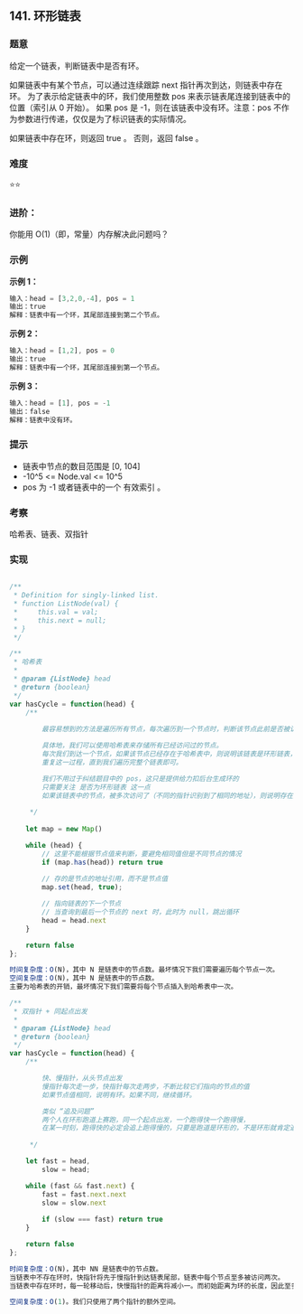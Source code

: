 ## 141. 环形链表

### 题意

给定一个链表，判断链表中是否有环。

如果链表中有某个节点，可以通过连续跟踪 next 指针再次到达，则链表中存在环。 为了表示给定链表中的环，我们使用整数 pos 来表示链表尾连接到链表中的位置（索引从 0 开始）。 如果 pos 是 -1，则在该链表中没有环。注意：pos 不作为参数进行传递，仅仅是为了标识链表的实际情况。

如果链表中存在环，则返回 true 。 否则，返回 false 。

### 难度

⭐⭐

### 进阶：

你能用 O(1)（即，常量）内存解决此问题吗？

### 示例

**示例 1：**

```javascript
输入：head = [3,2,0,-4], pos = 1
输出：true
解释：链表中有一个环，其尾部连接到第二个节点。
```

**示例 2：**

```javascript
输入：head = [1,2], pos = 0
输出：true
解释：链表中有一个环，其尾部连接到第一个节点。
```

**示例 3：**

```javascript
输入：head = [1], pos = -1
输出：false
解释：链表中没有环。
```

### 提示

- 链表中节点的数目范围是 [0, 104]
- -10^5 <= Node.val <= 10^5
- pos 为 -1 或者链表中的一个 有效索引 。

### 考察

哈希表、链表、双指针

### 实现

```javascript

/**
 * Definition for singly-linked list.
 * function ListNode(val) {
 *     this.val = val;
 *     this.next = null;
 * }
 */

/**
 * 哈希表
 *
 * @param {ListNode} head
 * @return {boolean}
 */
var hasCycle = function(head) {
    /**
    
        最容易想到的方法是遍历所有节点，每次遍历到一个节点时，判断该节点此前是否被访问过。

        具体地，我们可以使用哈希表来存储所有已经访问过的节点。
        每次我们到达一个节点，如果该节点已经存在于哈希表中，则说明该链表是环形链表，否则就将该节点加入哈希表中。
        重复这一过程，直到我们遍历完整个链表即可。

        我们不用过于纠结题目中的 pos，这只是提供给力扣后台生成环的
        只需要关注 是否为环形链表 这一点
        如果该链表中的节点，被多次访问了（不同的指针识别到了相同的地址），则说明存在这样一个环
    
     */
    
    let map = new Map()

    while (head) {
        // 这里不能根据节点值来判断，要避免相同值但是不同节点的情况
        if (map.has(head)) return true
        
        // 存的是节点的地址引用，而不是节点值
        map.set(head, true);

        // 指向链表的下一个节点
        // 当查询到最后一个节点的 next 时，此时为 null，跳出循环
        head = head.next
    }

    return false
};

时间复杂度：O(N)，其中 N 是链表中的节点数。最坏情况下我们需要遍历每个节点一次。
空间复杂度：O(N)，其中 N 是链表中的节点数。
主要为哈希表的开销，最坏情况下我们需要将每个节点插入到哈希表中一次。

/**
 * 双指针 + 同起点出发
 *
 * @param {ListNode} head
 * @return {boolean}
 */
var hasCycle = function(head) {
    /**

        快、慢指针，从头节点出发
        慢指针每次走一步，快指针每次走两步，不断比较它们指向的节点的值
        如果节点值相同，说明有环。如果不同，继续循环。

        类似 “追及问题”
        两个人在环形跑道上赛跑，同一个起点出发，一个跑得快一个跑得慢，
        在某一时刻，跑得快的必定会追上跑得慢的，只要是跑道是环形的，不是环形就肯定追不上。
    
     */

    let fast = head,
        slow = head;

    while (fast && fast.next) {
        fast = fast.next.next
        slow = slow.next
        
        if (slow === fast) return true
    }

    return false
};

时间复杂度：O(N)，其中 NN 是链表中的节点数。
当链表中不存在环时，快指针将先于慢指针到达链表尾部，链表中每个节点至多被访问两次。
当链表中存在环时，每一轮移动后，快慢指针的距离将减小一。而初始距离为环的长度，因此至多移动 N 轮。

空间复杂度：O(1)。我们只使用了两个指针的额外空间。

```
